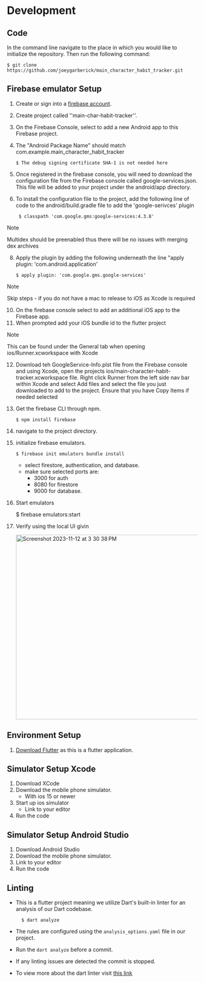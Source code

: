 # Development 
## Code
In the command line navigate to the place in which you would like to initialize the repository. Then run the following command:

    $ git clone https://github.com/joeygarberick/main_character_habit_tracker.git


## Firebase emulator Setup
1. Create or sign into a [firebase account](https://firebase.google.com/).
2.  Create project called ''main-char-habit-tracker''.
3.  On the Firebase Console, select to add a new Android app to this Firebase project.
4.  The "Android Package Name" should match com.example.main_character_habit_tracker

        $ The debug signing certificate SHA-1 is not needed here

5. Once registered in the firebase console, you will need to download the configuration file from the Firebase console called google-services.json. This file will be added to your project under the android/app directory.
6. To install the configuration file to the project, add the following line of code to the android/build.gradle file to add the 'google-serivces' plugin

        $ classpath 'com.google.gms:google-services:4.3.8'

> [!NOTE]
> Multidex should be preenabled thus there will be no issues with merging dex archives



8.  Apply the plugin by adding the following underneath the line "apply plugin: 'com.android.application'

        $ apply plugin: 'com.google.gms.google-services'

> [!NOTE]
> Skip steps - if you do not have a mac to release to iOS as Xcode is required


10. On the firebase console select to add an additional iOS app to the Firebase app.
11. When prompted add your iOS bundle id to the flutter project
> [!NOTE]
> This can be found under the General tab when opening ios/Runner.xcworkspace with Xcode

12. Download teh GoogleService-Info.plst file from the Firebase console and using Xcode, open the projects ios/main-character-habit-tracker.xcworkspace file. Right click Runner from the left side nav bar within Xcode and select Add files and select the file you just downloaded to add to the project. Ensure that you have Copy Items if needed selected


13. Get the firebase CLI through npm.

        $ npm install firebase

14. navigate to the project directory.
15. initialize firebase emulators.

        $ firebase init emulators bundle install

    - select firestore, authentication, and database.
    - make sure selected ports are:
        - 3000 for auth 
        - 8080 for firestore
        - 9000 for database.
16.  Start emulators 

        $ firebase emulators:start
17. Verify using the local UI givin

    <img width="487" alt="Screenshot 2023-11-12 at 3 30 38 PM" src="https://github.com/joeygarberick/MainCharacterHabitTracker/assets/112219906/48b98a56-8dad-4443-b14d-bd5516730f10">

## Environment Setup
1. [Download Flutter](https://docs.flutter.dev/get-started/install) as this is a flutter application.

## Simulator Setup Xcode
1. Download XCode
2. Download the mobile phone simulator.
    - With ios 15 or newer 
3. Start up ios simulator
    - Link to your editor
4. Run the code

## Simulator Setup Android Studio
1. Download Android Studio
2. Download the mobile phone simulator.
4. Link to your editor
4. Run the code

## Linting
- This is a flutter project meaning we utilize Dart's built-in linter for an analysis of our Dart codebase. 

        $ dart analyze

- The rules are configured using the `analysis_options.yaml` file in our project.

- Run the `dart analyze` before  a commit. 

- If any linting issues are detected the commit is stopped.

- To view more about the dart linter visit [this link](https://dart.dev/tools/linter-rules)
